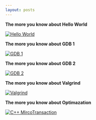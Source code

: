 ```yaml
---
layout: posts
---
```


**The more you know about Hello World**

[![Hello World](http://img.youtube.com/vi/tIBVQDF2YCw/0.jpg)](http://www.youtube.com/watch?v=tIBVQDF2YCw "The more you know about Hello World.")

**The more you know about GDB 1**

[![GDB 1](http://img.youtube.com/vi/USPvePv1uzE/0.jpg)](http://www.youtube.com/watch?v=USPvePv1uzE "CS50 GDB 1.")

**The more you know about GDB 2**

[![GDB 2](http://img.youtube.com/vi/y5JmQItfFck/0.jpg)](http://www.youtube.com/watch?v=y5JmQItfFck "CS50 GDB 2.")

**The more you know about Valgrind**

[![Valgrind](http://img.youtube.com/vi/fvTsFjDuag8/0.jpg)](http://www.youtube.com/watch?v=fvTsFjDuag8 "CS50 Valgrind.")

**The more you know about Optimazation**

[![C++ MircoTransaction](http://img.youtube.com/vi/fHNmRkzxHWs/0.jpg)](http://www.youtube.com/watch?v=fHNmRkzxHWs "C++ Algorithms.")
